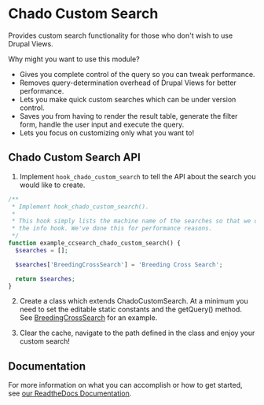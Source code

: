 # Chado Custom Search

Provides custom search functionality for those who don't wish to use Drupal Views.

Why might you want to use this module?
- Gives you complete control of the query so you can tweak performance.
- Removes query-determination overhead of Drupal Views for better performance.
- Lets you make quick custom searches which can be under version control.
- Saves you from having to render the result table, generate the filter form,
  handle the user input and execute the query.
- Lets you focus on customizing only what you want to!

## Chado Custom Search API

1. Implement `hook_chado_custom_search` to tell the API about the search you would like to create.

```php
/**
 * Implement hook_chado_custom_search().
 *
 * This hook simply lists the machine name of the searches so that we can find
 * the info hook. We've done this for performance reasons.
 */
function example_ccsearch_chado_custom_search() {
  $searches = [];

  $searches['BreedingCrossSearch'] = 'Breeding Cross Search';

  return $searches;
}
```

2. Create a class which extends ChadoCustomSearch. At a minimum you need to set the editable static constants and the getQuery() method. See [BreedingCrossSearch](https://github.com/UofS-Pulse-Binfo/chado_custom_search/blob/master/example_ccsearch/examples/BreedingCrossSearch.inc) for an example.

3. Clear the cache, navigate to the path defined in the class and enjoy your custom search!

## Documentation

For more information on what you can accomplish or how to get started, see [our ReadtheDocs Documentation](https://chado-custom-search-api.readthedocs.io/en/latest/#).
